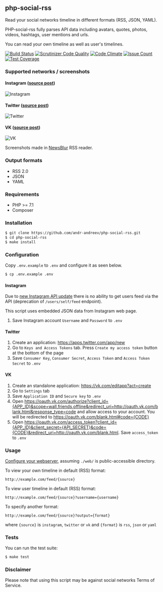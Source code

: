 ## php-social-rss
Read your social networks timeline in different formats (RSS, JSON, YAML).

PHP-social-rss fully parses API data including avatars, quotes, photos, videos, hashtags, user mentions and urls.

You can read your own timeline as well as user's timelines.

[![Build Status](https://travis-ci.org/andr-andreev/php-social-rss.svg?branch=master)](https://travis-ci.org/andr-andreev/php-social-rss)
[![Scrutinizer Code Quality](https://scrutinizer-ci.com/g/andr-andreev/php-social-rss/badges/quality-score.png?b=master)](https://scrutinizer-ci.com/g/andr-andreev/php-social-rss/?branch=master)
[![Code Climate](https://codeclimate.com/github/andr-andreev/php-social-rss/badges/gpa.svg)](https://codeclimate.com/github/andr-andreev/php-social-rss)
[![Issue Count](https://codeclimate.com/github/andr-andreev/php-social-rss/badges/issue_count.svg)](https://codeclimate.com/github/andr-andreev/php-social-rss)
[![Test Coverage](https://codeclimate.com/github/andr-andreev/php-social-rss/badges/coverage.svg)](https://codeclimate.com/github/andr-andreev/php-social-rss/coverage)

### Supported networks / screenshots
#### Instagram ([source post](https://www.instagram.com/p/BKtyKb8BNSW/))
![Instagram](screenshots/instagram.png?raw=true "Instagram")

#### Twitter ([source post](https://twitter.com/TwitterData/status/767372163431018496))
![Twitter](screenshots/twitter.png?raw=true "Twitter")

#### VK ([source post](https://vk.com/wall-32295218_365558))
![VK](screenshots/vk.png?raw=true "VK")

Screenshots made in [NewsBlur](https://newsblur.com/) RSS reader.

### Output formats
* RSS 2.0
* JSON
* YAML

### Requirements
* PHP >= 7.1
* Composer

### Installation
```bash
$ git clone https://github.com/andr-andreev/php-social-rss.git
$ cd php-social-rss
$ make install
```

### Configuration
Copy `.env.example` to `.env` and configure it as seen below.
```bash
$ cp .env.example .env
```
#### Instagram
Due to [new Instagram API update](https://www.instagram.com/developer/changelog/) there is no ability to get users feed via the API (deprecation of `/users/self/feed` endpoint).

This script uses embedded JSON data from Instagram web page.

1. Save Instagram account `Username` and `Password` to `.env`

#### Twitter
1. Create an application: https://apps.twitter.com/app/new
2. Go to `Keys and Access Tokens` tab. Press `Create my access token` button at the bottom of the page
3. Save `Consumer Key`, `Consumer Secret`, `Access Token` and `Access Token Secret` to `.env`

#### VK
1. Create an standalone application: https://vk.com/editapp?act=create
2. Go to `Settings` tab
3. Save `Application ID` and `Secure key` to `.env`
4. Open https://oauth.vk.com/authorize?client_id={APP_ID}&scope=wall,friends,offline&redirect_uri=http://oauth.vk.com/blank.html&response_type=code and allow access to your account. You will be redirected to https://oauth.vk.com/blank.html#code={CODE}
5. Open https://oauth.vk.com/access_token?client_id={APP_ID}&client_secret={API_SECRET}&code={CODE}&redirect_uri=http://oauth.vk.com/blank.html. Save `access_token` to `.env`

### Usage ###
[Configure your webserver](https://www.slimframework.com/docs/start/web-servers.html), assuming `./web/` is public-accessible directory.

To view your own timeline in default (RSS) format:
```
http://example.com/feed/{source}
```
To view user timeline in default (RSS) format:
```
http://example.com/feed/{source}?username={username}
```
To specify another format:
```
http://example.com/feed/{source}?output={format}
```
where `{source}` is `instagram`, `twitter` or `vk` and `{format}` is `rss`, `json` or `yaml`

### Tests ###
You can run the test suite:
```bash
$ make test
```

### Disclaimer ###
Please note that using this script may be against social networks Terms of Service.

